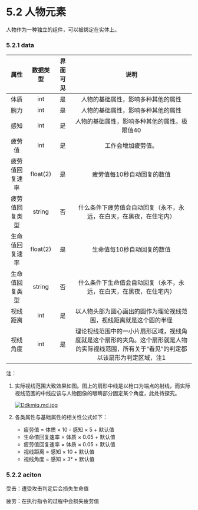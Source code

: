 #  5.2 人物元素

人物作为一种独立的组件，可以被绑定在实体上。

### 5.2.1 data

|      属性      | 数据类型 | 界面可见 |                             说明                             |
| :------------: | :------: | :------: | :----------------------------------------------------------: |
|      体质      |   int    |    是    |              人物的基础属性，影响多种其他的属性              |
|      腕力      |   int    |    是    |              人物的基础属性，影响多种其他的属性              |
|      感知      |   int    |    是    |         人物的基础属性，影响多种其他的属性。极限值40         |
|     疲劳值     |   int    |    是    |                      工作会增加疲劳值。                      |
| 疲劳值回复速率 | float(2) |    是    |                  疲劳值每10秒自动回复的数值                  |
| 疲劳值回复类型 |  string  |    否    | 什么条件下疲劳值会自动回复（永不，永远，在白天，在黑夜，在住宅内） |
| 生命值回复速率 | float(2) |    是    |                  生命值每10秒自动回复的数值                  |
| 生命值回复类型 |  string  |    否    | 什么条件下生命值会自动回复（永不，永远，在白天，在黑夜，在住宅内） |
|    视线距离    |   int    |    是    | 以人物头部为圆心画出的圆作为理论视线范围，视线距离就是这个圆的半径 |
|    视线角度    |   int    |    是    | 理论视线范围中的一小片扇形区域，视线角度就是这个扇形的夹角。这个扇形就是人物的实际视线范围，所有关于“看见”的判定都以该扇形为判定区域，注1 |

注：

1. 实际视线范围大致效果如图。图上的扇形中线是以枪口为端点的射线，而实际视线范围的中线应该与人物图像的眼睛部分固定某个角度，此处待探究。

   [![Ddkmiq.md.jpg](https://s3.ax1x.com/2020/11/25/Ddkmiq.md.jpg)](https://imgchr.com/i/Ddkmiq)

2. 各类属性与基础属性的相关性公式如下：
   - 疲劳值 = 体质 × 10 - 感知 × 5 + 默认值
   - 生命值回复速率 = 体质 × 0.05 + 默认值
   - 疲劳值回复速率 = 体质 × 0.05 + 默认值
   - 视线距离 = 感知 × 10 + 默认值
   - 视线角度 = 感知 × 3° + 默认值



### 5.2.2 aciton

受击：遭受攻击判定后会损失生命值

疲劳：在执行指令的过程中会损失疲劳值



